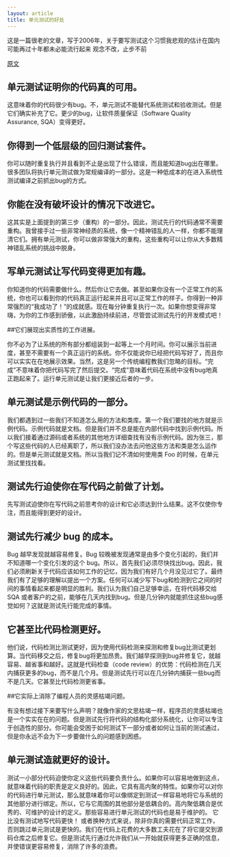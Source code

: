 ```yaml
---
layout: article
title: 单元测试的好处
---
```

这是一篇很老的文章，写于2006年，关于要写测试这个习惯我悲观的估计在国内可能再过十年都未必能流行起来
观念不改，止步不前


[原文](http://sd.jtimothyking.com/2006/07/11/twelve-benefits-of-writing-unit-tests-first/)


## 单元测试证明你的代码真的可用。 

这意味着你的代码很少有bug。不，单元测试不能替代系统测试和验收测试。但是它们确实补充了它。更少的bug，让软件质量保证（Software Quality Assurance, SQA）变得更好。

## 你得到一个低层级的回归测试套件。

你可以随时重复执行并且看到不止是出现了什么错误，而且能知道bug出在哪里。很多团队将执行单元测试做为常规编译的一部分。这是一种低成本的在进入系统性测试编译之前抓出bug的方式。

## 你能在没有破坏设计的情况下改进它。 

这其实是上面提到的第三步（重构）的一部分。因此，测试先行的代码通常不需要重构。我曾接手过一些非常神经质的系统，像一个精神错乱的人一样，你都不能理清它们。拥有单元测试，你可以做非常强大的重构，这些重构可以让你从大多数精神错乱系统的挑战中脱身。

## 写单元测试让写代码变得更加有趣。 

你知道你的代码需要做什么。然后你让它去做。甚至如果你没有一个正常工作的系统，你也可以看到你的代码真正运行起来并且可以正常工作的样子。你得到一种非常强烈的“我成功了！”的成就感。现在每分钟重复执行一次。如果你想变得非常嗨，为你的工作感到骄傲，以此激励持续前进，尽管尝试测试先行的开发模式吧！

##它们展现出实质性的工作进展。 

你不必为了让系统的所有部分都组装到一起等上一个月时间。你可以展示当前进度，甚至不需要有一个真正运行的系统。你不仅能说你已经把代码写好了，而且你可以实实在在地展示效果。当然，这是另一个传统编程教我们忽略的目标。“完成”不意味着你把代码写完了然后提交。“完成”意味着代码在系统中没有bug地真正跑起来了。运行单元测试是让我们更接近后者的一步。

## 单元测试是示例代码的一部分。

我们都遇到过一些我们不知道怎么用的方法和类库。第一个我们要找的地方就是示例代码。示例代码就是文档。但是我们并不总是能在内部代码中找到示例代码。所以我们接着通过源码或者系统的其他地方详细查找有没有示例代码。因为张三，那个写这些代码的人已经离职了，所以我们没办法去问他这些方法和类是怎么运作的。但是单元测试就是文档。所以当我们记不清如何使用类 Foo 的时候，在单元测试里找找看。

## 测试先行迫使你在写代码之前做了计划。
 
先写测试迫使你在写代码之前思考你的设计和它必须达到什么结果。这不仅使你专注，而且能得到更好的设计。

## 测试先行减少 bug 的成本。 

Bug 越早发现就越容易修复。Bug 较晚被发现通常是由多个变化引起的，我们并不知道哪一个变化引发的这个 bug。所以，首先我们必须尽快找出bug。因此，我们必须刷新关于代码应该如何工作的记忆，因为我们有好几个月没见过它了。最终我们有了足够的理解以提出一个方案。任何可以减少写下bug和检测到它之间的时间的事情看起来都是明显的胜利。我们认为我们自己足够幸运，在将代码移交给 SQA 或者客户的之前，能够在几天内找到bug。但是几分钟内就能抓住这些bug感觉如何？这就是测试先行能完成的事情。

## 它甚至比代码检测更好。 

他们说，代码检测比测试更好，因为使用代码检测来探测和修复bug比测试更划算。当代码移交之后，修复bug将更加昂贵。我们越早探测到bug并修复它，就越容易、越省事和越好。这就是代码检查（code review）的优势：代码检测在几天内捕获更多的bug，而不是几个月。但是测试先行可以在几分钟内捕获一些bug而不是几天。它甚至比代码检测更省事。

##它实际上消除了编程人员的灵感枯竭问题。

有没有想过接下来要写什么声明？就像作家的文思枯竭一样，程序员的灵感枯竭也是一个实实在在的问题。但是测试先行将代码的结构化部分系统化，让你可以专注于创造性的部分。你可能会受困于如何测试下一部分或者如何让当前的测试通过，但是你永远不会为下一步要做什么的问题感到困惑。

## 单元测试造就更好的设计。 

测试一小部分代码迫使你定义这些代码要负责什么。如果你可以容易地做到这点，就意味着代码的职责是定义良好的。因此，它具有高内聚的特性。如果你可以对你的代码进行单元测试，那么就意味着你可以像绑定到测试一样容易地将它与系统的其他部分进行绑定。所以，它与它周围的其他部分是低耦合的。高内聚低耦合是优秀的、可维护的设计的定义。那些容易进行单元测试的代码也是易于维护的。
它比没有测试地写代码更快！ 或者换种方式来说，除非你真的需要代码正常工作，否则跳过单元测试是更快的。我们在代码上花费的大多数工夫花在了将它提交到源码仓库之后修复它。但是测试先行通过允许我们从一开始就获得更多正确的信息，并使错误更容易修复，消除了许多的浪费。
